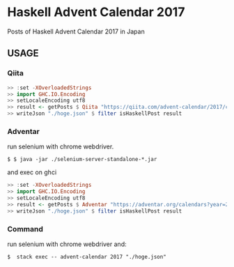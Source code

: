 # Haskell Advent Calendar 2017
Posts of Haskell Advent Calendar 2017 in Japan

## USAGE

### Qiita

```haskell
>> :set -XOverloadedStrings
>> import GHC.IO.Encoding
>> setLocaleEncoding utf8
>> result <- getPosts $ Qiita "https://qiita.com/advent-calendar/2017/calendars"
>> writeJson "./hoge.json" $ filter isHaskellPost result
```

### Adventar

run selenium with chrome webdriver.

```
$ $ java -jar ./selenium-server-standalone-*.jar
```

and exec on ghci

```haskell
>> :set -XOverloadedStrings
>> import GHC.IO.Encoding
>> setLocaleEncoding utf8
>> result <- getPosts $ Adventar "https://adventar.org/calendars?year=2017" (mkDriver "localhost" 4444)
>> writeJson "./hoge.json" $ filter isHaskellPost result
```

### Command

run selenium with chrome webdriver and: 

```
$  stack exec -- advent-calendar 2017 "./hoge.json"
```
